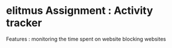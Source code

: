 # elitmus Assignment : Activity tracker
Features :
monitoring the time spent on website
blocking websites
